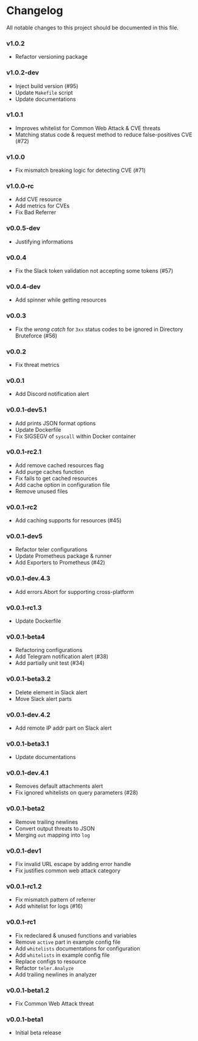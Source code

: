 # Changelog

All notable changes to this project should be documented in this file.

### v1.0.2

- Refactor versioning package

### v1.0.2-dev

- Inject build version (#95)
- Update `Makefile` script
- Update documentations

### v1.0.1

- Improves whitelist for Common Web Attack & CVE threats
- Matching status code & request method to reduce false-positives CVE (#72)

### v1.0.0

- Fix mismatch breaking logic for detecting CVE (#71)

### v1.0.0-rc

- Add CVE resource
- Add metrics for CVEs
- Fix Bad Referrer

### v0.0.5-dev

- Justifying informations

### v0.0.4

- Fix the Slack token validation not accepting some tokens (#57)

### v0.0.4-dev

- Add spinner while getting resources

### v0.0.3

- Fix the _wrong catch_ for `3xx` status codes to be ignored in Directory Bruteforce (#56)

### v0.0.2

- Fix threat metrics

### v0.0.1

- Add Discord notification alert

### v0.0.1-dev5.1

- Add prints JSON format options
- Update Dockerfile
- Fix SIGSEGV of `syscall` within Docker container

### v0.0.1-rc2.1

- Add remove cached resources flag
- Add purge caches function
- Fix fails to get cached resources
- Add cache option in configuration file
- Remove unused files

### v0.0.1-rc2

- Add caching supports for resources (#45)

### v0.0.1-dev5

- Refactor teler configurations
- Update Prometheus package & runner
- Add Exporters to Prometheus (#42)

### v0.0.1-dev.4.3

- Add errors.Abort for supporting cross-platform

### v0.0.1-rc1.3

- Update Dockerfile

### v0.0.1-beta4

- Refactoring configurations
- Add Telegram notification alert (#38)
- Add partially unit test (#34)

### v0.0.1-beta3.2

- Delete element in Slack alert
- Move Slack alert parts

### v0.0.1-dev.4.2

- Add remote IP addr part on Slack alert

### v0.0.1-beta3.1

- Update documentations

### v0.0.1-dev.4.1

- Removes default attachments alert
- Fix ignored whitelists on query parameters (#28)

### v0.0.1-beta2

- Remove trailing newlines
- Convert output threats to JSON
- Merging `out` mapping into `log`

### v0.0.1-dev1

- Fix invalid URL escape by adding error handle
- Fix justifies common web attack category

### v0.0.1-rc1.2

- Fix mismatch pattern of referrer
- Add whitelist for logs (#16)

### v0.0.1-rc1

- Fix redeclared & unused functions and variables
- Remove `active` part in example config file
- Add `whitelists` documentations for configuration
- Add `whitelists` in example config file
- Replace configs to resource
- Refactor `teler.Analyze`
- Add trailing newlines in analyzer

### v0.0.1-beta1.2

- Fix Common Web Attack threat

### v0.0.1-beta1

- Initial beta release
